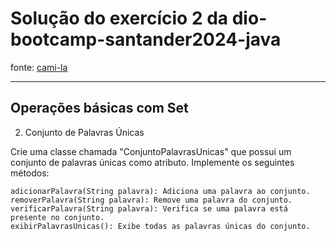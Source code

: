 # Solução do exercício 2 da dio-bootcamp-santander2024-java
fonte: [cami-la](https://github.com/cami-la/collections-java-api-2023/tree/master/src/main/java/set)
___
## Operações básicas com Set
2. Conjunto de Palavras Únicas

Crie uma classe chamada "ConjuntoPalavrasUnicas" que possui um conjunto de palavras únicas como atributo. Implemente os seguintes métodos:

    adicionarPalavra(String palavra): Adiciona uma palavra ao conjunto.
    removerPalavra(String palavra): Remove uma palavra do conjunto.
    verificarPalavra(String palavra): Verifica se uma palavra está presente no conjunto.
    exibirPalavrasUnicas(): Exibe todas as palavras únicas do conjunto.
